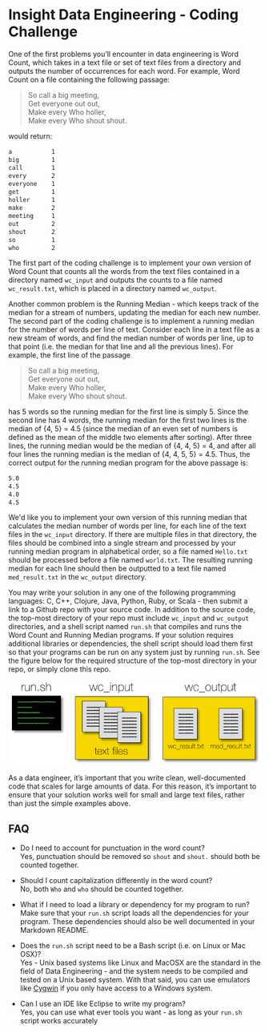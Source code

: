 Insight Data Engineering - Coding Challenge
===========================================================

One of the first problems you’ll encounter in data engineering is Word Count, which takes in a text file or set of text files from a directory and outputs the number of occurrences for each word.  For example, Word Count on a file containing the following passage:

> So call a big meeting,  
Get everyone out out,  
Make every Who holler,  
Make every Who shout shout.  

would return:

	a			1
	big			1  
	call		1  
	every		2  
	everyone	1  
	get			1  
	holler		1  
	make		2  
	meeting		1  
	out			2  
	shout		2  
	so			1  
	who			2  

The first part of the coding challenge is to implement your own version of Word Count that counts all the words from the text files contained in a directory named `wc_input` and outputs the counts to a file named `wc_result.txt`, which is placed in a directory named `wc_output`.

Another common problem is the Running Median - which keeps track of the median for a stream of numbers, updating the median for each new number.  The second part of the coding challenge is to implement a running median for the number of words per line of text.  Consider each line in a text file as a new stream of words, and find the median number of words per line, up to that point (i.e. the median for that line and all the previous lines).  For example, the first line of the passage

> So call a big meeting,  
Get everyone out out,  
Make every Who holler,  
Make every Who shout shout.  

has 5 words so the running median for the first line is simply 5.  Since the second line has 4 words, the running median for the first two lines is the median of {4, 5} = 4.5 (since the median of an even set of numbers is defined as the mean of the middle two elements after sorting).  After three lines, the running median would be the median of {4, 4, 5} = 4, and after all four lines the running median is the median of {4, 4, 5, 5} = 4.5.  Thus, the correct output for the running median program for the above passage is:

	5.0  
	4.5  
	4.0  
	4.5  

We'd like you to implement your own version of this running median that calculates the median number of words per line, for each line of the text files in the `wc_input` directory.  If there are multiple files in that directory, the files should be combined into a single stream and processed by your running median program in alphabetical order, so a file named `Hello.txt` should be processed before a file named `world.txt`.  The resulting running median for each line should then be outputted to a text file named `med_result.txt` in the `wc_output` directory.

You may write your solution in any one of the following programming languages: C, C++, Clojure, Java, Python, Ruby, or Scala - then submit a link to a Github repo with your source code.  In addition to the source code, the top-most directory of your repo must include `wc_input` and `wc_output` directories, and a shell script named `run.sh` that compiles and runs the Word Count and Running Median programs.  If your solution requires additional libraries or dependencies, the shell script should load them first so that your programs can be run on any system just by running `run.sh`.  See the figure below for the required structure of the top-most directory in your repo, or simply clone this repo.

![Example Repo Structure](images/directory-pic.png)

As a data engineer, it’s important that you write clean, well-documented code that scales for large amounts of data.  For this reason, it’s important to ensure that your solution works well for small and large text files, rather than just the simple examples above. 


## FAQ

* Do I need to account for punctuation in the word count?  
Yes, punctuation should be removed so `shout` and `shout.` should both be counted together.

* Should I count capitalization differently in the word count?  
No, both `Who` and `who` should be counted together.

* What if I need to load a library or dependency for my program to run?  
Make sure that your `run.sh` script loads all the dependencies for your program.  These dependencies should also be well documented in your Markdown README.

* Does the `run.sh` script need to be a Bash script (i.e. on Linux or Mac OSX)?  
Yes - Unix based systems like Linux and MacOSX are the standard in the field of Data Engineering - and the system needs to be compiled and tested on a Unix based system.  With that said, you can use emulators like [Cygwin](https://www.cygwin.com/) if you only have access to a Windows system.

* Can I use an IDE like Eclipse to write my program?  
Yes, you can use what ever tools you want -  as long as your `run.sh` script works accurately


